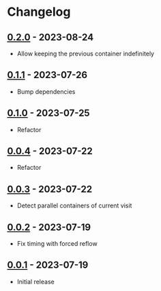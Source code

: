 # Changelog

<!-- ## [Unreleased] -->

## [0.2.0] - 2023-08-24

- Allow keeping the previous container indefinitely

## [0.1.1] - 2023-07-26

- Bump dependencies

## [0.1.0] - 2023-07-25

- Refactor

## [0.0.4] - 2023-07-22

- Refactor

## [0.0.3] - 2023-07-22

- Detect parallel containers of current visit

## [0.0.2] - 2023-07-19

- Fix timing with forced reflow

## [0.0.1] - 2023-07-19

- Initial release

[Unreleased]: https://github.com/swup/parallel-plugin/compare/0.2.0...HEAD

[0.2.0]: https://github.com/swup/parallel-plugin/releases/tag/0.2.0
[0.1.1]: https://github.com/swup/parallel-plugin/releases/tag/0.1.1
[0.1.0]: https://github.com/swup/parallel-plugin/releases/tag/0.1.0
[0.0.4]: https://github.com/swup/parallel-plugin/releases/tag/0.0.4
[0.0.3]: https://github.com/swup/parallel-plugin/releases/tag/0.0.3
[0.0.2]: https://github.com/swup/parallel-plugin/releases/tag/0.0.2
[0.0.1]: https://github.com/swup/parallel-plugin/releases/tag/0.0.1
